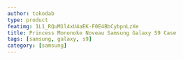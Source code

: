 ```yaml
---
author: tokodab
type: product
featimg: 1L1_RQuM1l4xU4aEK-F0E4BbCybpnLzXe
title: Princess Mononoke Noveau Samsung Galaxy S9 Case
tags: [samsung, galaxy, s9]
category: [samsung]
---
```

